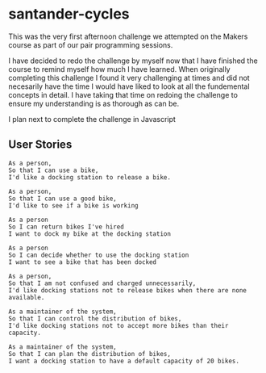 # santander-cycles

This was the very first afternoon challenge we attempted on the Makers course as part of our pair programming sessions.

I have decided to redo the challenge by myself now that I have finished the course to remind myself how much I have learned. When originally completing this challenge I found it very challenging at times and did not necesarily have the time I would have liked to look at all the fundemental concepts in detail. I have taking that time on redoing the challenge to ensure my understanding is as thorough as can be.

I plan next to complete the challenge in Javascript 

## User Stories

```
As a person,
So that I can use a bike,
I'd like a docking station to release a bike.
```

```
As a person,
So that I can use a good bike,
I'd like to see if a bike is working
```

```
As a person
So I can return bikes I've hired
I want to dock my bike at the docking station
```

```
As a person
So I can decide whether to use the docking station
I want to see a bike that has been docked
```

```
As a person,
So that I am not confused and charged unnecessarily,
I'd like docking stations not to release bikes when there are none available.
```

```
As a maintainer of the system,
So that I can control the distribution of bikes,
I'd like docking stations not to accept more bikes than their capacity.
```

```
As a maintainer of the system,
So that I can plan the distribution of bikes,
I want a docking station to have a default capacity of 20 bikes.
```